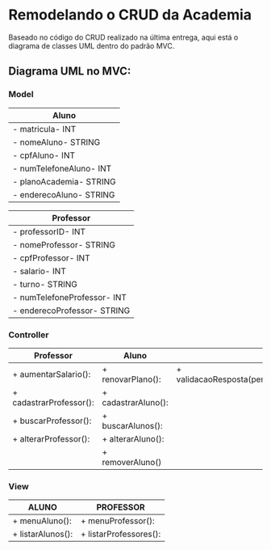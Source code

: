 # Remodelando o CRUD da Academia
Baseado no código do CRUD realizado na última entrega, aqui está o diagrama de classes UML dentro do padrão MVC.
## Diagrama UML no MVC:

### Model

|Aluno |
|---|
| - matricula- INT|
| - nomeAluno- STRING|
| - cpfAluno- INT|
| - numTelefoneAluno- INT|
| - planoAcademia- STRING|
| - enderecoAluno- STRING|


|Professor|
|---|
| - professorID- INT |
| - nomeProfessor- STRING |
| - cpfProfessor- INT |
| - salario- INT |
| - turno- STRING |
| - numTelefoneProfessor- INT |
| - enderecoProfessor- STRING |

### Controller

| Professor | Aluno | |
|---|---|---|
| + aumentarSalario():    | + renovarPlano(): |+ validacaoResposta(pergunta): |
| + cadastrarProfessor(): |+ cadastrarAluno():|
| + buscarProfessor():    |+ buscarAlunos():  |
| + alterarProfessor():   |+ alterarAluno():  |
|                         |+ removerAluno()|  |





### View

| ALUNO | PROFESSOR |
|---    |---|
| + menuAluno():    | + menuProfessor(): |
| + listarAlunos(): | + listarProfessores():|
